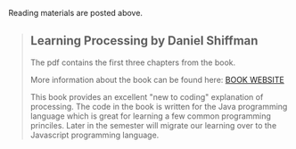 Reading materials are posted above.
>## Learning Processing by Daniel Shiffman
> The pdf contains the first three chapters from the book. 
> 
> More information about the book can be found here: [BOOK WEBSITE](http://learningprocessing.com/)
>
>This book provides an excellent "new to coding" explanation of processing. The code in the book is written for the Java programming language which is great for learning a few common programming princiles. Later in the semester will migrate our learning over to the Javascript programming language. 
